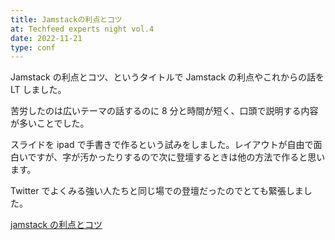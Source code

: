 ```yaml
---
title: Jamstackの利点とコツ
at: Techfeed experts night vol.4
date: 2022-11-21
type: conf
---
```


Jamstack の利点とコツ、というタイトルで Jamstack の利点やこれからの話を LT しました。

苦労したのは広いテーマの話するのに 8 分と時間が短く、口頭で説明する内容が多いことでした。

スライドを ipad で手書きで作るという試みをしました。レイアウトが自由で面白いですが、字が汚かったりするので次に登壇するときは他の方法で作ると思います。

Twitter でよくみる強い人たちと同じ場での登壇だったのでとても緊張しました。

[jamstack の利点とコツ](https://techfeed.io/events/techfeed-experts-night-4#1_18330ed7b2030b)
